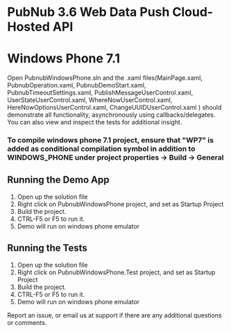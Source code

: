 # PubNub 3.6 Web Data Push Cloud-Hosted API
# Windows Phone 7.1

Open PubnubWindowsPhone.sln and the .xaml files(MainPage.xaml, PubnubOperation.xaml, PubnubDemoStart.xaml, PubnubTimeoutSettings.xaml, PublishMessageUserControl.xaml, UserStateUserControl.xaml, WhereNowUserControl.xaml, HereNowOptionsUserControl.xaml, ChangeUUIDUserControl.xaml ) should demonstrate all functionality, asynchronously using callbacks/delegates. You can also view and inspect the tests for additional insight.

### To compile windows phone 7.1 project, ensure that "WP7" is added as conditional compilation symbol in addition to WINDOWS_PHONE under project properties -> Build -> General

## Running the Demo App

1. Open up the solution file
2. Right click on PubnubWindowsPhone project, and set as Startup Project
3. Build the project.
4. CTRL-F5 or F5 to run it.
5. Demo will run on windows phone emulator

## Running the Tests

1. Open up the solution file
2. Right click on PubnubWindowsPhone.Test project, and set as Startup Project
3. Build the project.
4. CTRL-F5 or F5 to run it.
5. Demo will run on windows phone emulator


Report an issue, or email us at support if there are any additional questions or comments.